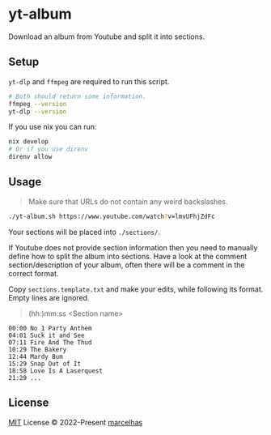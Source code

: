 # yt-album

Download an album from Youtube and split it into sections.

## Setup

`yt-dlp` and `ffmpeg` are required to run this script.

```bash
# Both should return some information.
ffmpeg --version
yt-dlp --version
```

If you use nix you can run:

```bash
nix develop
# Or if you use direnv
direnv allow
```

## Usage

> Make sure that URLs do not contain any weird backslashes.

```bash
./yt-album.sh https://www.youtube.com/watch?v=lmvUFhjZdFc
```

Your sections will be placed into `./sections/`.

If Youtube does not provide section information then you need to manually
define how to split the album into sections.
Have a look at the comment section/description of your album, often there
will be a comment in the correct format.

Copy `sections.template.txt` and make your edits,
while following its format. Empty lines are ignored.

> (hh:)mm:ss \<Section name\>

```plain
00:00 No 1 Party Anthem
04:01 Suck it and See
07:11 Fire And The Thud
10:29 The Bakery
12:44 Mardy Bum
15:29 Snap Out of It
18:58 Love Is A Laserquest
21:29 ...
```

## License

[MIT](./LICENSE) License © 2022-Present [marcelhas](https://github.com/marcelhas)
